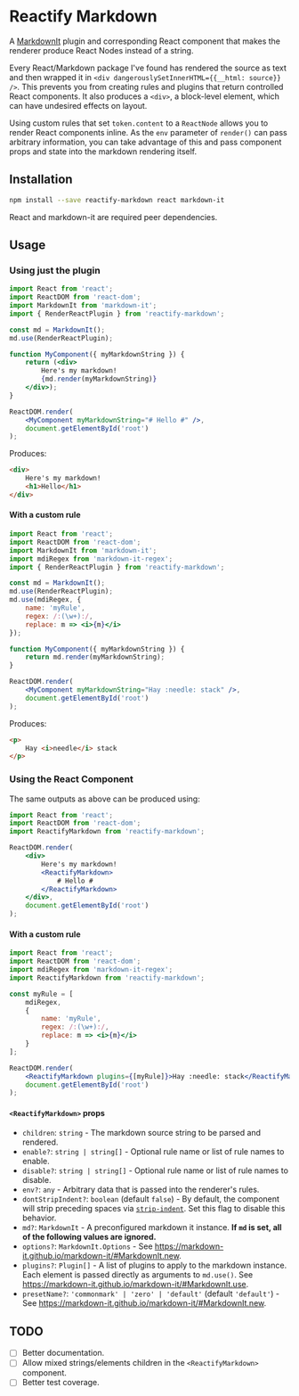 Reactify Markdown
=================

A [MarkdownIt](https://github.com/markdown-it/markdown-it) plugin and corresponding React component that makes the
renderer produce React Nodes instead of a string.

Every React/Markdown package I've found has rendered the source as text and then wrapped it in 
`<div dangerouslySetInnerHTML={{__html: source}} />`.  This prevents you from creating rules and plugins that return
controlled React components.  It also produces a `<div>`, a block-level element, which can have undesired effects on layout.

Using custom rules that set `token.content` to a `ReactNode` allows you to render React components inline.  As the `env`
parameter of `render()` can pass arbitrary information, you can take advantage of this and pass component props and
state into the markdown rendering itself.

Installation
------------

```bash
npm install --save reactify-markdown react markdown-it
```

React and markdown-it are required peer dependencies.

Usage
-----

### Using just the plugin

```jsx
import React from 'react';
import ReactDOM from 'react-dom';
import MarkdownIt from 'markdown-it';
import { RenderReactPlugin } from 'reactify-markdown';

const md = MarkdownIt();
md.use(RenderReactPlugin);

function MyComponent({ myMarkdownString }) { 
    return (<div>
        Here's my markdown!
        {md.render(myMarkdownString)}
    </div>);
}

ReactDOM.render(
    <MyComponent myMarkdownString="# Hello #" />, 
    document.getElementById('root')
);
```

Produces:

```html
<div>
    Here's my markdown!
    <h1>Hello</h1>
</div>
```

#### With a custom rule ####

```jsx
import React from 'react';
import ReactDOM from 'react-dom';
import MarkdownIt from 'markdown-it';
import mdiRegex from 'markdown-it-regex';
import { RenderReactPlugin } from 'reactify-markdown';

const md = MarkdownIt();
md.use(RenderReactPlugin);
md.use(mdiRegex, {
    name: 'myRule',
    regex: /:(\w+):/,
    replace: m => <i>{m}</i>
});

function MyComponent({ myMarkdownString }) { 
    return md.render(myMarkdownString);
}

ReactDOM.render(
    <MyComponent myMarkdownString="Hay :needle: stack" />, 
    document.getElementById('root')
);
```

Produces:

```html
<p>
    Hay <i>needle</i> stack
</p>
```

### Using the React Component ###

The same outputs as above can be produced using:

```jsx
import React from 'react';
import ReactDOM from 'react-dom';
import ReactifyMarkdown from 'reactify-markdown';

ReactDOM.render(
    <div>
        Here's my markdown!
        <ReactifyMarkdown>
            # Hello #
        </ReactifyMarkdown>
    </div>,
    document.getElementById('root')
);
```

#### With a custom rule ####

```jsx
import React from 'react';
import ReactDOM from 'react-dom';
import mdiRegex from 'markdown-it-regex';
import ReactifyMarkdown from 'reactify-markdown';

const myRule = [
    mdiRegex, 
    {
        name: 'myRule',
        regex: /:(\w+):/,
        replace: m => <i>{m}</i>
    }
];

ReactDOM.render(
    <ReactifyMarkdown plugins={[myRule]}>Hay :needle: stack</ReactifyMarkdown>,
    document.getElementById('root')
);
```

#### `<ReactifyMarkdown>` props ####

*   `children`: `string` - The markdown source string to be parsed and rendered.
*   `enable?`: `string | string[]` - Optional rule name or list of rule names to enable.
*   `disable?`: `string | string[]` - Optional rule name or list of rule names to disable.
*   `env?`: `any` - Arbitrary data that is passed into the renderer's rules.
*   `dontStripIndent?`: `boolean` (default `false`) - By default, the component will strip preceding spaces via
    [`strip-indent`](https://github.com/sindresorhus/strip-indent).  Set this flag to disable this behavior.
*   `md?`: `MarkdownIt` - A preconfigured markdown it instance.  **If `md` is set, all of the following values are
    ignored.**
*   `options?`: `MarkdownIt.Options` - See https://markdown-it.github.io/markdown-it/#MarkdownIt.new.
*   `plugins?`: `Plugin[]` - A list of plugins to apply to the markdown instance.  Each element is passed directly as
    arguments to `md.use()`.  See https://markdown-it.github.io/markdown-it/#MarkdownIt.use.
*   `presetName?`: `'commonmark' | 'zero' | 'default'` (default `'default'`) - See https://markdown-it.github.io/markdown-it/#MarkdownIt.new.

TODO
----

* [ ] Better documentation.
* [ ] Allow mixed strings/elements children in the `<ReactifyMarkdown>` component.
* [ ] Better test coverage.
